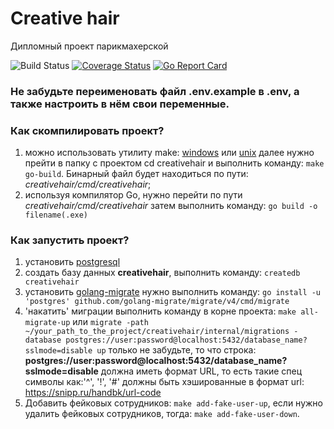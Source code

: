 # Creative hair
Дипломный проект парикмахерской

![Build Status](https://github.com/RemezovaJulia/creativehair/actions/workflows/ci.yml/badge.svg?event=push)
[![Coverage Status](https://coveralls.io/repos/github/RemezovaJulia/creativehair/badge.svg)](https://coveralls.io/github/RemezovaJulia/creativehair)
[![Go Report Card](https://goreportcard.com/badge/github.com/RemezovaJulia/creativehair)](https://goreportcard.com/report/github.com/RemezovaJulia/creativehair)

### Не забудьте переименовать файл .env.example в .env, а также настроить в нём свои переменные. ###

### Как скомпилировать проект? ###
1. можно использовать утилиту make:
    [windows](https://gnuwin32.sourceforge.net/downlinks/make.php) или [unix](https://ftp.gnu.org/gnu/make/)
    далее нужно прейти в папку с проектом cd creativehair и выполнить команду: `make go-build`. Бинарный файл
    будет находиться по пути: _creativehair/cmd/creativehair_;
2. используя компилятор Go, нужно перейти по пути _creativehair/cmd/creativehair_ 
   затем выполнить команду: `go build -o filename(.exe)` 

### Как запустить проект? ###
1. установить [postgresql](https://www.postgresql.org/download/)
2. создать базу данных **creativehair**, выполнить команду: `createdb creativehair`
3. установить [golang-migrate](https://pkg.go.dev/github.com/golang-migrate/migrate) 
   нужно выполнить команду: `go install -u 'postgres' github.com/golang-migrate/migrate/v4/cmd/migrate`
4. 'накатить' миграции выполнить команду в корне проекта: `make all-migrate-up` или
   `migrate -path ~/your_path_to_the_project/creativehair/internal/migrations -database postgres://user:password@localhost:5432/database_name?sslmode=disable up`
только не забудьте, то что строка: **postgres://user:password@localhost:5432/database_name?sslmode=disable** должна иметь
формат URL, то есть такие спец символы как:'^', '!', '#' должны быть хэшированные в формат url: https://snipp.ru/handbk/url-code
5. Добавить фейковых сотрудников: `make add-fake-user-up`, 
если нужно удалить фейковых сотрудников, тогда: `make add-fake-user-down`. 

